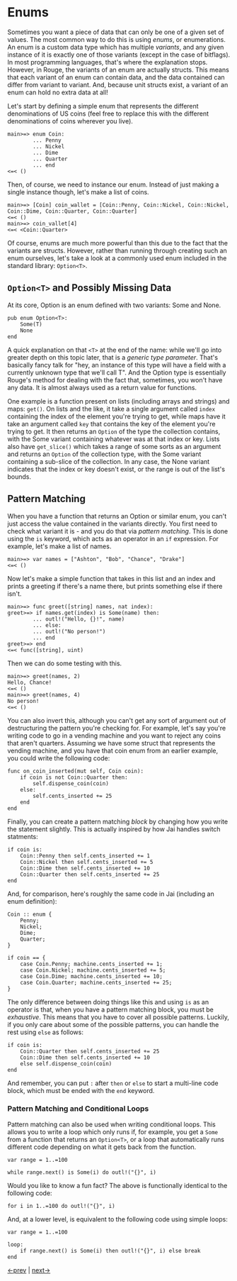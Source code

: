 # Enums

Sometimes you want a piece of data that can only be one of a given set of values. The most common way to do this is using _enums_, or enumerations. An enum is a custom data type which has multiple _variants_, and any given instance of it is exactly one of those variants (except in the case of bitflags). In most programming languages, that's where the explanation stops. However, in Rouge, the variants of an enum are actually structs. This means that each variant of an enum can contain data, and the data contained can differ from variant to variant. And, because unit structs exist, a variant of an enum can hold no extra data at all!

Let's start by defining a simple enum that represents the different denominations of US coins (feel free to replace this with the different denominations of coins wherever you live).

```
main>=> enum Coin:
		... Penny
		... Nickel
		... Dime
		... Quarter
		... end
<=< ()
```

Then, of course, we need to instance our enum. Instead of just making a single instance though, let's make a list of coins.

```
main>=> [Coin] coin_wallet = [Coin::Penny, Coin::Nickel, Coin::Nickel, Coin::Dime, Coin::Quarter, Coin::Quarter]
<=< ()
main>=> coin_vallet[4]
<=< <Coin::Quarter>
```

Of course, enums are much more powerful than this due to the fact that the variants are structs. However, rather than running through creating such an enum ourselves, let's take a look at a commonly used enum included in the standard library: `Option<T>`.

## `Option<T>` and Possibly Missing Data

At its core, Option is an enum defined with two variants: Some and None.

```rouge
pub enum Option<T>:
	Some(T)
	None
end
```

A quick explanation on that `<T>` at the end of the name: while we'll go into greater depth on this topic later, that is a _generic type parameter_. That's basically fancy talk for "hey, an instance of this type will have a field with a currently unknown type that we'll call T". And the Option type is essentially Rouge's method for dealing with the fact that, sometimes, you won't have any data. It is almost always used as a return value for functions.

One example is a function present on lists (including arrays and strings) and maps: `get()`. On lists and the like, it take a single argument called `index` containing the index of the element you're trying to get, while maps have it take an argument called `key` that contains the key of the element you're trying to get. It then returns an `Option` of the type the collection contains, with the Some variant containing whatever was at that index or key. Lists also have `get_slice()` which takes a range of some sorts as an argument and returns an `Option` of the collection type, with the Some variant containing a sub-slice of the collection. In any case, the None variant indicates that the index or key doesn't exist, or the range is out of the list's bounds.

## Pattern Matching

When you have a function that returns an Option or similar enum, you can't just access the value contained in the variants directly. You first need to check what variant it is - and you do that via _pattern matching_. This is done using the `is` keyword, which acts as an operator in an `if` expression. For example, let's make a list of names.

```
main>=> var names = ["Ashton", "Bob", "Chance", "Drake"]
<=< ()
```

Now let's make a simple function that takes in this list and an index and prints a greeting if there's a name there, but prints something else if there isn't.

```
main>=> func greet([string] names, nat index):
greet>=> if names.get(index) is Some(name) then:
		... outl!("Hello, {}!", name)
		... else:
		... outl!("No person!")
		... end
greet>=> end
<=< func([string], uint)
```

Then we can do some testing with this.

```
main>=> greet(names, 2)
Hello, Chance!
<=< ()
main>=> greet(names, 4)
No person!
<=< ()
```

You can also invert this, although you can't get any sort of argument out of destructuring the pattern you're checking for. For example, let's say you're writing code to go in a vending machine and you want to reject any coins that aren't quarters. Assuming we have some struct that represents the vending machine, and you have that coin enum from an earlier example, you could write the following code:

```rouge
func on_coin_inserted(mut self, Coin coin):
	if coin is not Coin::Quarter then:
		self.dispense_coin(coin)
	else:
		self.cents_inserted += 25
	end
end
```

Finally, you can create a pattern matching _block_ by changing how you write the statement slightly. This is actually inspired by how Jai handles switch statments:

```rouge
if coin is:
	Coin::Penny then self.cents_inserted += 1
	Coin::Nickel then self.cents_inserted += 5
	Coin::Dime then self.cents_inserted += 10
	Coin::Quarter then self.cents_inserted += 25
end
```

And, for comparison, here's roughly the same code in Jai (including an enum definition):

```jai
Coin :: enum {
	Penny;
	Nickel;
	Dime;
	Quarter;
}

if coin == {
	case Coin.Penny; machine.cents_inserted += 1;
	case Coin.Nickel; machine.cents_inserted += 5;
	case Coin.Dime; machine.cents_inserted += 10;
	case Coin.Quarter; machine.cents_inserted += 25;
}
```

The only difference between doing things like this and using `is` as an operator is that, when you have a pattern matching block, you must be _exhaustive_. This means that you have to cover all possible patterns. Luckily, if you only care about some of the possible patterns, you can handle the rest using `else` as follows:

```rouge
if coin is:
	Coin::Quarter then self.cents_inserted += 25
	Coin::Dime then self.cents_inserted += 10
	else self.dispense_coin(coin)
end
```

And remember, you can put `:` after `then` or `else` to start a multi-line code block, which must be ended with the `end` keyword.

### Pattern Matching and Conditional Loops

Pattern matching can also be used when writing conditional loops. This allows you to write a loop which only runs if, for example, you get a `Some` from a function that returns an `Option<T>`, or a loop that automatically runs different code depending on what it gets back from the function.

```rouge
var range = 1..=100

while range.next() is Some(i) do outl!("{}", i)
```

Would you like to know a fun fact? The above is functionally identical to the following code:

```rouge
for i in 1..=100 do outl!("{}", i)
```

And, at a lower level, is equivalent to the following code using simple loops:

```rouge
var range = 1..=100

loop:
	if range.next() is Some(i) then outl!("{}", i) else break
end
```

[<-prev](6_structs.md) | [next->](8_projects.md)
